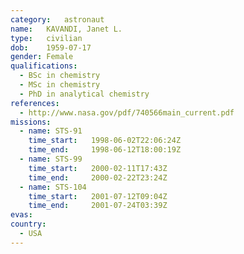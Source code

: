 ```yaml
---
category:	astronaut
name:	KAVANDI, Janet L.
type:	civilian
dob:	1959-07-17
gender:	Female
qualifications:
  - BSc in chemistry
  - MSc in chemistry
  - PhD in analytical chemistry
references:
  - http://www.nasa.gov/pdf/740566main_current.pdf
missions:
  - name: STS-91
    time_start:   1998-06-02T22:06:24Z
    time_end:     1998-06-12T18:00:19Z
  - name: STS-99
    time_start:   2000-02-11T17:43Z
    time_end:     2000-02-22T23:24Z
  - name: STS-104
    time_start:   2001-07-12T09:04Z
    time_end:     2001-07-24T03:39Z
evas:
country:
  - USA
---
```

